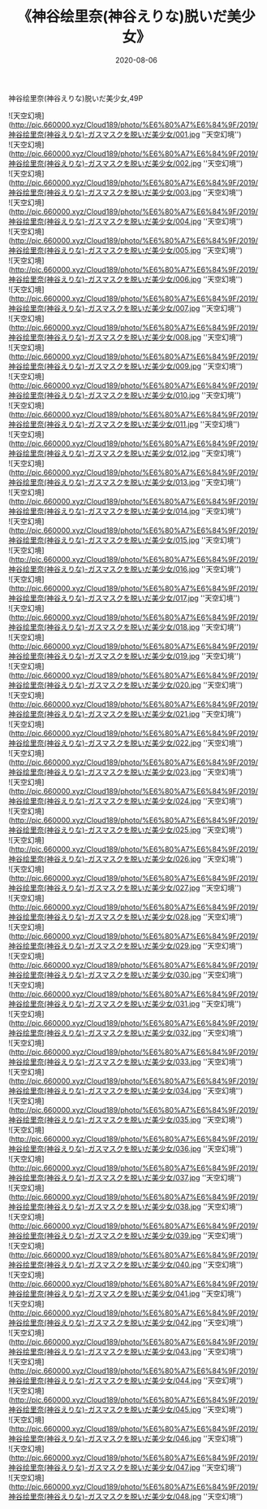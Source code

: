 ﻿---
layout: post
title:  《神谷绘里奈(神谷えりな)脱いだ美少女》
date:   2020-08-06
img: http://pic.660000.xyz/Cloud189/photo/%E6%80%A7%E6%84%9F/2019/神谷绘里奈(神谷えりな)-ガスマスクを脱いだ美少女/000.jpg
categories: [美女, 性感, 泳衣]
---

神谷绘里奈(神谷えりな)脱いだ美少女,49P

![天空幻境](http://pic.660000.xyz/Cloud189/photo/%E6%80%A7%E6%84%9F/2019/神谷绘里奈(神谷えりな)-ガスマスクを脱いだ美少女/001.jpg ''天空幻境'') <br>
![天空幻境](http://pic.660000.xyz/Cloud189/photo/%E6%80%A7%E6%84%9F/2019/神谷绘里奈(神谷えりな)-ガスマスクを脱いだ美少女/002.jpg ''天空幻境'') <br>
![天空幻境](http://pic.660000.xyz/Cloud189/photo/%E6%80%A7%E6%84%9F/2019/神谷绘里奈(神谷えりな)-ガスマスクを脱いだ美少女/003.jpg ''天空幻境'') <br>
![天空幻境](http://pic.660000.xyz/Cloud189/photo/%E6%80%A7%E6%84%9F/2019/神谷绘里奈(神谷えりな)-ガスマスクを脱いだ美少女/004.jpg ''天空幻境'') <br>
![天空幻境](http://pic.660000.xyz/Cloud189/photo/%E6%80%A7%E6%84%9F/2019/神谷绘里奈(神谷えりな)-ガスマスクを脱いだ美少女/005.jpg ''天空幻境'') <br>
![天空幻境](http://pic.660000.xyz/Cloud189/photo/%E6%80%A7%E6%84%9F/2019/神谷绘里奈(神谷えりな)-ガスマスクを脱いだ美少女/006.jpg ''天空幻境'') <br>
![天空幻境](http://pic.660000.xyz/Cloud189/photo/%E6%80%A7%E6%84%9F/2019/神谷绘里奈(神谷えりな)-ガスマスクを脱いだ美少女/007.jpg ''天空幻境'') <br>
![天空幻境](http://pic.660000.xyz/Cloud189/photo/%E6%80%A7%E6%84%9F/2019/神谷绘里奈(神谷えりな)-ガスマスクを脱いだ美少女/008.jpg ''天空幻境'') <br>
![天空幻境](http://pic.660000.xyz/Cloud189/photo/%E6%80%A7%E6%84%9F/2019/神谷绘里奈(神谷えりな)-ガスマスクを脱いだ美少女/009.jpg ''天空幻境'') <br>
![天空幻境](http://pic.660000.xyz/Cloud189/photo/%E6%80%A7%E6%84%9F/2019/神谷绘里奈(神谷えりな)-ガスマスクを脱いだ美少女/010.jpg ''天空幻境'') <br>
![天空幻境](http://pic.660000.xyz/Cloud189/photo/%E6%80%A7%E6%84%9F/2019/神谷绘里奈(神谷えりな)-ガスマスクを脱いだ美少女/011.jpg ''天空幻境'') <br>
![天空幻境](http://pic.660000.xyz/Cloud189/photo/%E6%80%A7%E6%84%9F/2019/神谷绘里奈(神谷えりな)-ガスマスクを脱いだ美少女/012.jpg ''天空幻境'') <br>
![天空幻境](http://pic.660000.xyz/Cloud189/photo/%E6%80%A7%E6%84%9F/2019/神谷绘里奈(神谷えりな)-ガスマスクを脱いだ美少女/013.jpg ''天空幻境'') <br>
![天空幻境](http://pic.660000.xyz/Cloud189/photo/%E6%80%A7%E6%84%9F/2019/神谷绘里奈(神谷えりな)-ガスマスクを脱いだ美少女/014.jpg ''天空幻境'') <br>
![天空幻境](http://pic.660000.xyz/Cloud189/photo/%E6%80%A7%E6%84%9F/2019/神谷绘里奈(神谷えりな)-ガスマスクを脱いだ美少女/015.jpg ''天空幻境'') <br>
![天空幻境](http://pic.660000.xyz/Cloud189/photo/%E6%80%A7%E6%84%9F/2019/神谷绘里奈(神谷えりな)-ガスマスクを脱いだ美少女/016.jpg ''天空幻境'') <br>
![天空幻境](http://pic.660000.xyz/Cloud189/photo/%E6%80%A7%E6%84%9F/2019/神谷绘里奈(神谷えりな)-ガスマスクを脱いだ美少女/017.jpg ''天空幻境'') <br>
![天空幻境](http://pic.660000.xyz/Cloud189/photo/%E6%80%A7%E6%84%9F/2019/神谷绘里奈(神谷えりな)-ガスマスクを脱いだ美少女/018.jpg ''天空幻境'') <br>
![天空幻境](http://pic.660000.xyz/Cloud189/photo/%E6%80%A7%E6%84%9F/2019/神谷绘里奈(神谷えりな)-ガスマスクを脱いだ美少女/019.jpg ''天空幻境'') <br>
![天空幻境](http://pic.660000.xyz/Cloud189/photo/%E6%80%A7%E6%84%9F/2019/神谷绘里奈(神谷えりな)-ガスマスクを脱いだ美少女/020.jpg ''天空幻境'') <br>
![天空幻境](http://pic.660000.xyz/Cloud189/photo/%E6%80%A7%E6%84%9F/2019/神谷绘里奈(神谷えりな)-ガスマスクを脱いだ美少女/021.jpg ''天空幻境'') <br>
![天空幻境](http://pic.660000.xyz/Cloud189/photo/%E6%80%A7%E6%84%9F/2019/神谷绘里奈(神谷えりな)-ガスマスクを脱いだ美少女/022.jpg ''天空幻境'') <br>
![天空幻境](http://pic.660000.xyz/Cloud189/photo/%E6%80%A7%E6%84%9F/2019/神谷绘里奈(神谷えりな)-ガスマスクを脱いだ美少女/023.jpg ''天空幻境'') <br>
![天空幻境](http://pic.660000.xyz/Cloud189/photo/%E6%80%A7%E6%84%9F/2019/神谷绘里奈(神谷えりな)-ガスマスクを脱いだ美少女/024.jpg ''天空幻境'') <br>
![天空幻境](http://pic.660000.xyz/Cloud189/photo/%E6%80%A7%E6%84%9F/2019/神谷绘里奈(神谷えりな)-ガスマスクを脱いだ美少女/025.jpg ''天空幻境'') <br>
![天空幻境](http://pic.660000.xyz/Cloud189/photo/%E6%80%A7%E6%84%9F/2019/神谷绘里奈(神谷えりな)-ガスマスクを脱いだ美少女/026.jpg ''天空幻境'') <br>
![天空幻境](http://pic.660000.xyz/Cloud189/photo/%E6%80%A7%E6%84%9F/2019/神谷绘里奈(神谷えりな)-ガスマスクを脱いだ美少女/027.jpg ''天空幻境'') <br>
![天空幻境](http://pic.660000.xyz/Cloud189/photo/%E6%80%A7%E6%84%9F/2019/神谷绘里奈(神谷えりな)-ガスマスクを脱いだ美少女/028.jpg ''天空幻境'') <br>
![天空幻境](http://pic.660000.xyz/Cloud189/photo/%E6%80%A7%E6%84%9F/2019/神谷绘里奈(神谷えりな)-ガスマスクを脱いだ美少女/029.jpg ''天空幻境'') <br>
![天空幻境](http://pic.660000.xyz/Cloud189/photo/%E6%80%A7%E6%84%9F/2019/神谷绘里奈(神谷えりな)-ガスマスクを脱いだ美少女/030.jpg ''天空幻境'') <br>
![天空幻境](http://pic.660000.xyz/Cloud189/photo/%E6%80%A7%E6%84%9F/2019/神谷绘里奈(神谷えりな)-ガスマスクを脱いだ美少女/031.jpg ''天空幻境'') <br>
![天空幻境](http://pic.660000.xyz/Cloud189/photo/%E6%80%A7%E6%84%9F/2019/神谷绘里奈(神谷えりな)-ガスマスクを脱いだ美少女/032.jpg ''天空幻境'') <br>
![天空幻境](http://pic.660000.xyz/Cloud189/photo/%E6%80%A7%E6%84%9F/2019/神谷绘里奈(神谷えりな)-ガスマスクを脱いだ美少女/033.jpg ''天空幻境'') <br>
![天空幻境](http://pic.660000.xyz/Cloud189/photo/%E6%80%A7%E6%84%9F/2019/神谷绘里奈(神谷えりな)-ガスマスクを脱いだ美少女/034.jpg ''天空幻境'') <br>
![天空幻境](http://pic.660000.xyz/Cloud189/photo/%E6%80%A7%E6%84%9F/2019/神谷绘里奈(神谷えりな)-ガスマスクを脱いだ美少女/035.jpg ''天空幻境'') <br>
![天空幻境](http://pic.660000.xyz/Cloud189/photo/%E6%80%A7%E6%84%9F/2019/神谷绘里奈(神谷えりな)-ガスマスクを脱いだ美少女/036.jpg ''天空幻境'') <br>
![天空幻境](http://pic.660000.xyz/Cloud189/photo/%E6%80%A7%E6%84%9F/2019/神谷绘里奈(神谷えりな)-ガスマスクを脱いだ美少女/037.jpg ''天空幻境'') <br>
![天空幻境](http://pic.660000.xyz/Cloud189/photo/%E6%80%A7%E6%84%9F/2019/神谷绘里奈(神谷えりな)-ガスマスクを脱いだ美少女/038.jpg ''天空幻境'') <br>
![天空幻境](http://pic.660000.xyz/Cloud189/photo/%E6%80%A7%E6%84%9F/2019/神谷绘里奈(神谷えりな)-ガスマスクを脱いだ美少女/039.jpg ''天空幻境'') <br>
![天空幻境](http://pic.660000.xyz/Cloud189/photo/%E6%80%A7%E6%84%9F/2019/神谷绘里奈(神谷えりな)-ガスマスクを脱いだ美少女/040.jpg ''天空幻境'') <br>
![天空幻境](http://pic.660000.xyz/Cloud189/photo/%E6%80%A7%E6%84%9F/2019/神谷绘里奈(神谷えりな)-ガスマスクを脱いだ美少女/041.jpg ''天空幻境'') <br>
![天空幻境](http://pic.660000.xyz/Cloud189/photo/%E6%80%A7%E6%84%9F/2019/神谷绘里奈(神谷えりな)-ガスマスクを脱いだ美少女/042.jpg ''天空幻境'') <br>
![天空幻境](http://pic.660000.xyz/Cloud189/photo/%E6%80%A7%E6%84%9F/2019/神谷绘里奈(神谷えりな)-ガスマスクを脱いだ美少女/043.jpg ''天空幻境'') <br>
![天空幻境](http://pic.660000.xyz/Cloud189/photo/%E6%80%A7%E6%84%9F/2019/神谷绘里奈(神谷えりな)-ガスマスクを脱いだ美少女/044.jpg ''天空幻境'') <br>
![天空幻境](http://pic.660000.xyz/Cloud189/photo/%E6%80%A7%E6%84%9F/2019/神谷绘里奈(神谷えりな)-ガスマスクを脱いだ美少女/045.jpg ''天空幻境'') <br>
![天空幻境](http://pic.660000.xyz/Cloud189/photo/%E6%80%A7%E6%84%9F/2019/神谷绘里奈(神谷えりな)-ガスマスクを脱いだ美少女/046.jpg ''天空幻境'') <br>
![天空幻境](http://pic.660000.xyz/Cloud189/photo/%E6%80%A7%E6%84%9F/2019/神谷绘里奈(神谷えりな)-ガスマスクを脱いだ美少女/047.jpg ''天空幻境'') <br>
![天空幻境](http://pic.660000.xyz/Cloud189/photo/%E6%80%A7%E6%84%9F/2019/神谷绘里奈(神谷えりな)-ガスマスクを脱いだ美少女/048.jpg ''天空幻境'') <br>